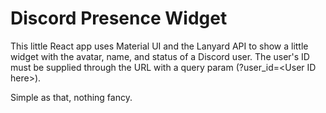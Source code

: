# Discord Presence Widget

This little React app uses Material UI and the Lanyard API to show a little widget with the avatar, name, and status of a Discord user. The user's ID must be supplied through the URL with a query param (?user_id=\<User ID here\>).

Simple as that, nothing fancy.
